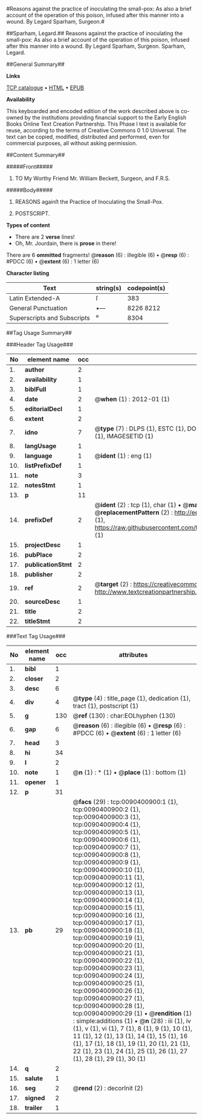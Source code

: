#Reasons against the practice of inoculating the small-pox: As also a brief account of the operation of this poison, infused after this manner into a wound. By Legard Sparham, Surgeon.#

##Sparham, Legard.##
Reasons against the practice of inoculating the small-pox: As also a brief account of the operation of this poison, infused after this manner into a wound. By Legard Sparham, Surgeon.
Sparham, Legard.

##General Summary##

**Links**

[TCP catalogue](http://www.ota.ox.ac.uk/tcp/)  • 
[HTML](http://tei.it.ox.ac.uk/tcp/Texts-HTML/free/004/004810507.html)  • 
[EPUB](http://tei.it.ox.ac.uk/tcp/Texts-EPUB/free/004/004810507.epub)

**Availability**

This keyboarded and encoded edition of the
	       work described above is co-owned by the institutions
	       providing financial support to the Early English Books
	       Online Text Creation Partnership. This Phase I text is
	       available for reuse, according to the terms of Creative
	       Commons 0 1.0 Universal. The text can be copied,
	       modified, distributed and performed, even for
	       commercial purposes, all without asking permission.


##Content Summary##

#####Front#####

1. TO My Worthy Friend Mr. William Beckett, Surgeon, and F.R.S.

#####Body#####

1. REASONS againſt the Practice of Inoculating the Small-Pox.

1. POSTSCRIPT.

**Types of content**

  * There are 2 **verse** lines!
  * Oh, Mr. Jourdain, there is **prose** in there!

There are 6 **ommitted** fragments! 
 @__reason__ (6) : illegible (6)  •  @__resp__ (6) : #PDCC (6)  •  @__extent__ (6) : 1 letter (6)

**Character listing**


|Text|string(s)|codepoint(s)|
|---|---|---|
|Latin Extended-A|ſ|383|
|General Punctuation|•—|8226 8212|
|Superscripts             and Subscripts|⁰|8304|

##Tag Usage Summary##

###Header Tag Usage###

|No|element name|occ|attributes|
|---|---|---|---|
|1.|__author__|2||
|2.|__availability__|1||
|3.|__biblFull__|1||
|4.|__date__|2| @__when__ (1) : 2012-01 (1)|
|5.|__editorialDecl__|1||
|6.|__extent__|2||
|7.|__idno__|7| @__type__ (7) : DLPS (1), ESTC (1), DOCNO (1), TCP (1), GALEDOCNO (1), CONTENTSET (1), IMAGESETID (1)|
|8.|__langUsage__|1||
|9.|__language__|1| @__ident__ (1) : eng (1)|
|10.|__listPrefixDef__|1||
|11.|__note__|3||
|12.|__notesStmt__|1||
|13.|__p__|11||
|14.|__prefixDef__|2| @__ident__ (2) : tcp (1), char (1)  •  @__matchPattern__ (2) : ([0-9\-]+):([0-9IVX]+) (1), (.+) (1)  •  @__replacementPattern__ (2) : http://eebo.chadwyck.com/downloadtiff?vid=$1&page=$2 (1), https://raw.githubusercontent.com/textcreationpartnership/Texts/master/tcpchars.xml#$1 (1)|
|15.|__projectDesc__|1||
|16.|__pubPlace__|2||
|17.|__publicationStmt__|2||
|18.|__publisher__|2||
|19.|__ref__|2| @__target__ (2) : https://creativecommons.org/publicdomain/zero/1.0/ (1), http://www.textcreationpartnership.org/docs/. (1)|
|20.|__sourceDesc__|1||
|21.|__title__|2||
|22.|__titleStmt__|2||


###Text Tag Usage###

|No|element name|occ|attributes|
|---|---|---|---|
|1.|__bibl__|1||
|2.|__closer__|2||
|3.|__desc__|6||
|4.|__div__|4| @__type__ (4) : title_page (1), dedication (1), tract (1), postscript (1)|
|5.|__g__|130| @__ref__ (130) : char:EOLhyphen (130)|
|6.|__gap__|6| @__reason__ (6) : illegible (6)  •  @__resp__ (6) : #PDCC (6)  •  @__extent__ (6) : 1 letter (6)|
|7.|__head__|3||
|8.|__hi__|34||
|9.|__l__|2||
|10.|__note__|1| @__n__ (1) : * (1)  •  @__place__ (1) : bottom (1)|
|11.|__opener__|1||
|12.|__p__|31||
|13.|__pb__|29| @__facs__ (29) : tcp:0090400900:1 (1), tcp:0090400900:2 (1), tcp:0090400900:3 (1), tcp:0090400900:4 (1), tcp:0090400900:5 (1), tcp:0090400900:6 (1), tcp:0090400900:7 (1), tcp:0090400900:8 (1), tcp:0090400900:9 (1), tcp:0090400900:10 (1), tcp:0090400900:11 (1), tcp:0090400900:12 (1), tcp:0090400900:13 (1), tcp:0090400900:14 (1), tcp:0090400900:15 (1), tcp:0090400900:16 (1), tcp:0090400900:17 (1), tcp:0090400900:18 (1), tcp:0090400900:19 (1), tcp:0090400900:20 (1), tcp:0090400900:21 (1), tcp:0090400900:22 (1), tcp:0090400900:23 (1), tcp:0090400900:24 (1), tcp:0090400900:25 (1), tcp:0090400900:26 (1), tcp:0090400900:27 (1), tcp:0090400900:28 (1), tcp:0090400900:29 (1)  •  @__rendition__ (1) : simple:additions (1)  •  @__n__ (28) : iii (1), iv (1), v (1), vi (1), 7 (1), 8 (1), 9 (1), 10 (1), 11 (1), 12 (1), 13 (1), 14 (1), 15 (1), 16 (1), 17 (1), 18 (1), 19 (1), 20 (1), 21 (1), 22 (1), 23 (1), 24 (1), 25 (1), 26 (1), 27 (1), 28 (1), 29 (1), 30 (1)|
|14.|__q__|2||
|15.|__salute__|1||
|16.|__seg__|2| @__rend__ (2) : decorInit (2)|
|17.|__signed__|2||
|18.|__trailer__|1||
